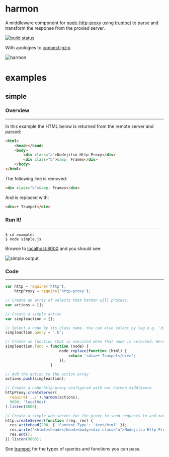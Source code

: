 harmon
======

A middleware component for [node-http-proxy](https://github.com/nodejitsu/node-http-proxy) using [trumpet](https://github.com/substack/node-trumpet) to parse and transform the response from the proxied server.

[![build status](https://secure.travis-ci.org/No9/harmon.png)](http://travis-ci.org/No9/harmon)

With apologies to [connect-gzip](https://github.com/nateps/connect-gzip)

![harmon](http://i.imgur.com/fpMGL.png)

examples
========

simple
------
### Overview
------------
In this example the HTML below is returned from the remote server and parsed:
``` html
<html>
	<head></head>
	<body>
		<div class="a">Nodejitsu Http Proxy</div>
		<div class="b">&amp; Frames</div>
	</body>
</html>
```
  
The following line is removed: 
``` html
<div class="b">&amp; Frames</div> 
```
And is replaced with: 
``` html 
<div>+ Trumpet</div>
``` 
### Run It! 
----------- 
```
$ cd examples
$ node simple.js
```
Browse to [localhost:8000](http://localhost:8000) and you should see:

![simple output](http://i.imgur.com/Gpbzt.png)

### Code
--------
``` js
var http = require('http'),
    httpProxy = require('http-proxy');

// Create an array of selects that harmon will process. 
var actions = [];

// Create a simple action
var simpleaction = {};

// Select a node by its class name. You can also select by tag e.g. 'div'
simpleaction.query = '.b';

// Create an function that is executed when that node is selected. Here we just replace '& frames' with '+trumpet' 
simpleaction.func = function (node) {
               			node.replace(function (html) {
                			return '<div>+ Trumpet</div>';
               			});
            		} 

// Add the action to the action array
actions.push(simpleaction);

// Create a node-http-proxy configured with our harmon middleware
httpProxy.createServer(
  require('../').harmon(actions),
  9000, 'localhost'
).listen(8000);

// Create a simple web server for the proxy to send requests to and manipulate the data from
http.createServer(function (req, res) {
  res.writeHead(200, { 'Content-Type': 'text/html' });
  res.write('<html><head></head><body><div class="a">Nodejitsu Http Proxy</div><div class="b">&amp; Frames</div></body></html>');
  res.end();
}).listen(9000); 
```
See [trumpet](https://github.com/No9/node-trumpet#update) for the types of queries and functions you can pass.